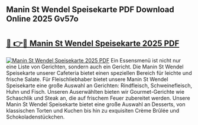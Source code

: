 ## Manin St Wendel Speisekarte PDF Download Online 2025 Gv57o

# <h2><a href="http://gc9myuf.nevu.top/?p=Manin+St+Wendel+Speisekarte">🔗 👉🔴 Manin St Wendel Speisekarte 2025 PDF</a></h2>

[![Manin St Wendel Speisekarte 2025 PDF](https://i.imgur.com/dBaPXMq.png)](http://gc9myuf.nevu.top/?p=Manin+St+Wendel+Speisekarte)
Ein Essensmenü ist nicht nur eine Liste von Gerichten, sondern auch ein Gericht. Die Manin St Wendel Speisekarte unserer Cafeteria bietet einen speziellen Bereich für leichte und frische Salate. Für Fleischliebhaber bietet unsere Manin St Wendel Speisekarte eine große Auswahl an Gerichten: Rindfleisch, Schweinefleisch, Huhn und Fisch. Unseren Auserwählten bieten wir Gourmet-Gerichte wie Schaschlik und Steak an, die auf frischem Feuer zubereitet werden. Unsere Manin St Wendel Speisekarte bietet eine große Auswahl an Desserts, von klassischen Torten und Kuchen bis hin zu exquisiten Crème Brûlée und Schokoladenstückchen.
